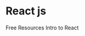 # React js


<ResourceGroupTitle>Free Resources</ResourceGroupTitle>
<BadgeLink colorScheme='blue' badgeText='Official Tutorial' href='https://reactjs.org/tutorial/tutorial.html/'>Intro to React</BadgeLink>
